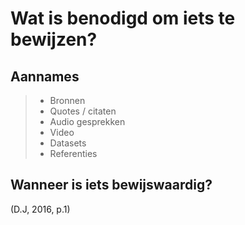 # Wat is benodigd om iets te bewijzen?

## Aannames
> * Bronnen
> * Quotes / citaten
> * Audio gesprekken
> * Video
> * Datasets
> * Referenties



## Wanneer is iets bewijswaardig?
(D.J, 2016, p.1)